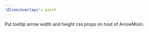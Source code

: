 ```yaml
---
'@lion/overlays': patch
---
```


Put tooltip arrow width and height css props on host of ArrowMixin.
